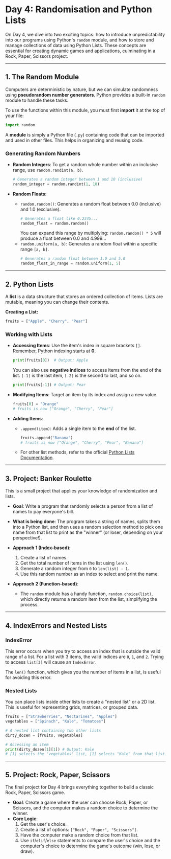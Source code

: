 # Day 4: Randomisation and Python Lists

On Day 4, we dive into two exciting topics: how to introduce unpredictability into our programs using Python's `random` module, and how to store and manage collections of data using Python Lists. These concepts are essential for creating dynamic games and applications, culminating in a Rock, Paper, Scissors project.

---

## 1. The Random Module

Computers are deterministic by nature, but we can simulate randomness using **pseudorandom number generators**. Python provides a built-in `random` module to handle these tasks.

To use the functions within this module, you must first **import** it at the top of your file:
```python
import random
```

A **module** is simply a Python file (`.py`) containing code that can be imported and used in other files. This helps in organizing and reusing code.

### Generating Random Numbers

-   **Random Integers**: To get a random whole number within an inclusive range, use `random.randint(a, b)`.
    ```python
    # Generates a random integer between 1 and 10 (inclusive)
    random_integer = random.randint(1, 10)
    ```

-   **Random Floats**:
    -   `random.random()`: Generates a random float between 0.0 (inclusive) and 1.0 (exclusive).
        ```python
        # Generates a float like 0.2345...
        random_float = random.random()
        ```
        You can expand this range by multiplying: `random.random() * 5` will produce a float between 0.0 and 4.999...
    -   `random.uniform(a, b)`: Generates a random float within a specific range `[a, b]`.
        ```python
        # Generates a random float between 1.0 and 5.0
        random_float_in_range = random.uniform(1, 5)
        ```
---

## 2. Python Lists

A **list** is a data structure that stores an ordered collection of items. Lists are mutable, meaning you can change their contents.

**Creating a List:**
```python
fruits = ["Apple", "Cherry", "Pear"]
```

### Working with Lists

-   **Accessing Items**: Use the item's index in square brackets `[]`. Remember, Python indexing starts at **0**.
    ```python
    print(fruits[0])  # Output: Apple
    ```
    You can also use **negative indices** to access items from the end of the list. `[-1]` is the last item, `[-2]` is the second to last, and so on.
    ```python
    print(fruits[-1]) # Output: Pear
    ```

-   **Modifying Items**: Target an item by its index and assign a new value.
    ```python
    fruits[0] = "Orange"
    # fruits is now ["Orange", "Cherry", "Pear"]
    ```

-   **Adding Items**:
    -   `.append(item)`: Adds a single item to the **end** of the list.
        ```python
        fruits.append("Banana")
        # fruits is now ["Orange", "Cherry", "Pear", "Banana"]
        ```
    -   For other list methods, refer to the official [Python Lists Documentation](https://docs.python.org/3/tutorial/datastructures.html).

---

## 3. Project: Banker Roulette

This is a small project that applies your knowledge of randomization and lists.

-   **Goal**: Write a program that randomly selects a person from a list of names to pay everyone's bill.
-   **What is being done**: The program takes a string of names, splits them into a Python list, and then uses a random selection method to pick one name from that list to print as the "winner" (or loser, depending on your perspective!).

-   **Approach 1 (Index-based)**:
    1.  Create a list of names.
    2.  Get the total number of items in the list using `len()`.
    3.  Generate a random integer from `0` to `len(list) - 1`.
    4.  Use this random number as an index to select and print the name.

-   **Approach 2 (Function-based)**:
    -   The `random` module has a handy function, `random.choice(list)`, which directly returns a random item from the list, simplifying the process.

---

## 4. IndexErrors and Nested Lists

### IndexError
This error occurs when you try to access an index that is outside the valid range of a list. For a list with 3 items, the valid indices are `0`, `1`, and `2`. Trying to access `list[3]` will cause an `IndexError`.

The `len()` function, which gives you the number of items in a list, is useful for avoiding this error.

### Nested Lists
You can place lists inside other lists to create a "nested list" or a 2D list. This is useful for representing grids, matrices, or grouped data.

```python
fruits = ["Strawberries", "Nectarines", "Apples"]
vegetables = ["Spinach", "Kale", "Tomatoes"]

# A nested list containing two other lists
dirty_dozen = [fruits, vegetables]

# Accessing an item
print(dirty_dozen[1][1]) # Output: Kale
# [1] selects the 'vegetables' list, [1] selects "Kale" from that list.
```

---

## 5. Project: Rock, Paper, Scissors

The final project for Day 4 brings everything together to build a classic Rock, Paper, Scissors game.

-   **Goal**: Create a game where the user can choose Rock, Paper, or Scissors, and the computer makes a random choice to determine the winner.
-   **Core Logic**:
    1.  Get the user's choice.
    2.  Create a list of options: `["Rock", "Paper", "Scissors"]`.
    3.  Have the computer make a random choice from that list.
    4.  Use `if`/`elif`/`else` statements to compare the user's choice and the computer's choice to determine the game's outcome (win, lose, or draw).
